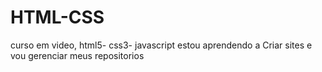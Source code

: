 # HTML-CSS
 curso em video, html5- css3- javascript
 estou aprendendo a Criar sites e vou gerenciar meus repositorios
